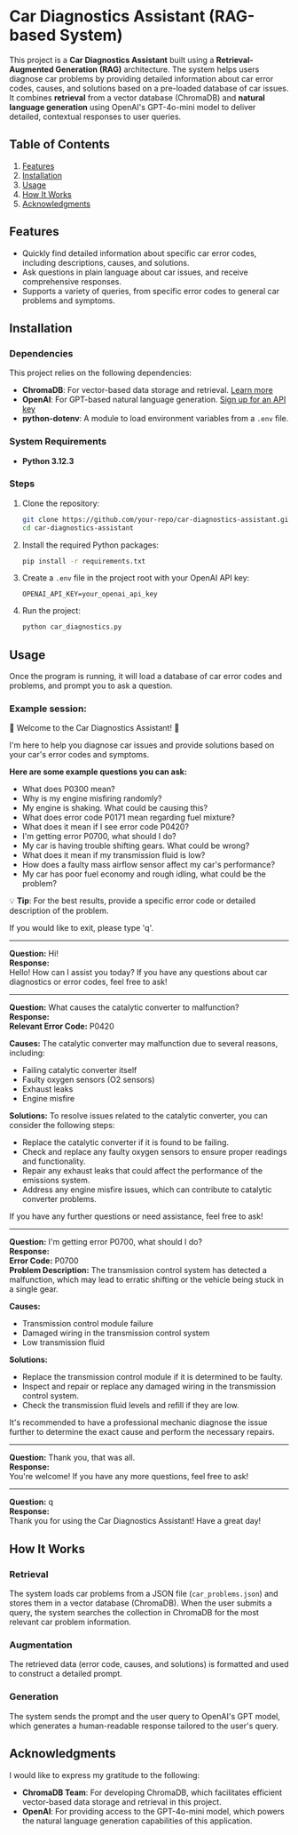 # Car Diagnostics Assistant (RAG-based System)

This project is a **Car Diagnostics Assistant** built using a **Retrieval-Augmented Generation (RAG)** architecture. The system helps users diagnose car problems by providing detailed information about car error codes, causes, and solutions based on a pre-loaded database of car issues. It combines **retrieval** from a vector database (ChromaDB) and **natural language generation** using OpenAI's GPT-4o-mini model to deliver detailed, contextual responses to user queries.

## Table of Contents
1. [Features](#features)
2. [Installation](#installation)
3. [Usage](#usage)
4. [How It Works](#how-it-works)
5. [Acknowledgments](#acknowledgments)

## Features
- Quickly find detailed information about specific car error codes, including descriptions, causes, and solutions.
- Ask questions in plain language about car issues, and receive comprehensive responses.
- Supports a variety of queries, from specific error codes to general car problems and symptoms.

## Installation

### Dependencies

This project relies on the following dependencies:

- **ChromaDB**: For vector-based data storage and retrieval. [Learn more](https://www.trychroma.com/)
- **OpenAI**: For GPT-based natural language generation. [Sign up for an API key](https://platform.openai.com/signup)
- **python-dotenv**: A module to load environment variables from a `.env` file.

### System Requirements

- **Python 3.12.3**


### Steps
1. Clone the repository:
    ```bash
    git clone https://github.com/your-repo/car-diagnostics-assistant.git
    cd car-diagnostics-assistant
    ```

2. Install the required Python packages:
    ```bash
    pip install -r requirements.txt
    ```

3. Create a `.env` file in the project root with your OpenAI API key:
     ```
     OPENAI_API_KEY=your_openai_api_key
     ```

4. Run the project:
    ```bash
    python car_diagnostics.py
    ```

## Usage
Once the program is running, it will load a database of car error codes and problems, and prompt you to ask a question.

### Example session:
🚗 Welcome to the Car Diagnostics Assistant! 🚗

I'm here to help you diagnose car issues and provide solutions based on your car's error codes and symptoms.

**Here are some example questions you can ask:**
- What does P0300 mean?
- Why is my engine misfiring randomly?
- My engine is shaking. What could be causing this?
- What does error code P0171 mean regarding fuel mixture?
- What does it mean if I see error code P0420?
- I'm getting error P0700, what should I do?
- My car is having trouble shifting gears. What could be wrong?
- What does it mean if my transmission fluid is low?
- How does a faulty mass airflow sensor affect my car's performance?
- My car has poor fuel economy and rough idling, what could be the problem?

💡 **Tip**: For the best results, provide a specific error code or detailed description of the problem.

If you would like to exit, please type 'q'.

---

**Question:** Hi!  
**Response:**  
Hello! How can I assist you today? If you have any questions about car diagnostics or error codes, feel free to ask!

---

**Question:** What causes the catalytic converter to malfunction?  
**Response:**  
**Relevant Error Code:** P0420

**Causes:** The catalytic converter may malfunction due to several reasons, including:
- Failing catalytic converter itself
- Faulty oxygen sensors (O2 sensors)
- Exhaust leaks
- Engine misfire

**Solutions:** To resolve issues related to the catalytic converter, you can consider the following steps:
- Replace the catalytic converter if it is found to be failing.
- Check and replace any faulty oxygen sensors to ensure proper readings and functionality.
- Repair any exhaust leaks that could affect the performance of the emissions system.
- Address any engine misfire issues, which can contribute to catalytic converter problems.

If you have any further questions or need assistance, feel free to ask!

---

**Question:** I'm getting error P0700, what should I do?  
**Response:**  
**Error Code:** P0700  
**Problem Description:** The transmission control system has detected a malfunction, which may lead to erratic shifting or the vehicle being stuck in a single gear.

**Causes:**
- Transmission control module failure
- Damaged wiring in the transmission control system
- Low transmission fluid

**Solutions:**
- Replace the transmission control module if it is determined to be faulty.
- Inspect and repair or replace any damaged wiring in the transmission control system.
- Check the transmission fluid levels and refill if they are low.

It's recommended to have a professional mechanic diagnose the issue further to determine the exact cause and perform the necessary repairs.

---

**Question:** Thank you, that was all.  
**Response:**  
You're welcome! If you have any more questions, feel free to ask!

---

**Question:** q  
**Response:**  
Thank you for using the Car Diagnostics Assistant! Have a great day!

## How It Works

### Retrieval
The system loads car problems from a JSON file (`car_problems.json`) and stores them in a vector database (ChromaDB). When the user submits a query, the system searches the collection in ChromaDB for the most relevant car problem information.

### Augmentation
The retrieved data (error code, causes, and solutions) is formatted and used to construct a detailed prompt.

### Generation
The system sends the prompt and the user query to OpenAI's GPT model, which generates a human-readable response tailored to the user's query.

## Acknowledgments

I would like to express my gratitude to the following:

- **ChromaDB Team**: For developing ChromaDB, which facilitates efficient vector-based data storage and retrieval in this project.
- **OpenAI**: For providing access to the GPT-4o-mini model, which powers the natural language generation capabilities of this application.